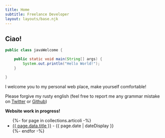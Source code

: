 ```yaml
---
title: Home
subtitle: Freelance Developer
layout: layouts/base.njk
---
```


## Ciao!

```java
public class javaWelcome {

    public static void main(String[] args) {
        System.out.println("Hello World!");
    }

}
```

I welcome you to my personal web place, make yourself comfortable!

Please forgive my rusty english (feel free to report me any grammar mistake on <a href="https://twitter.com/AndreaCorinti">Twitter</a>  or <a href="https://github.com/AndreaCorinti">Github</a>)

**Website work in progress!**

<ul class="listing">
{%- for page in collections.articoli -%}
  <li>
    <a href="{{ page.url }}">{{ page.data.title }}</a> -
    <time datetime="{{ page.date }}">{{ page.date | dateDisplay }}</time>
  </li>
{%- endfor -%}
</ul>
